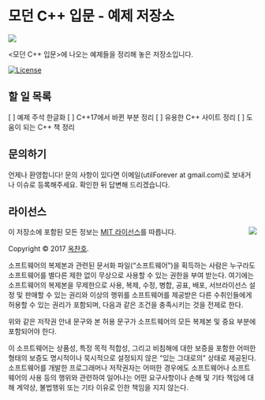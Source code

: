 # 모던 C++ 입문 - 예제 저장소

<img src="https://github.com/utilForever/DiscoveringTheModernCpp/blob/master/Book.jpg" align="center" />

<모던 C++ 입문>에 나오는 예제들을 정리해 놓은 저장소입니다.

[![License](https://img.shields.io/badge/Licence-MIT-blue.svg)](https://github.com/Cryptonite-team/CppSecureCodingStudy/blob/master/LICENSE)

## 할 일 목록

[ ] 예제 주석 한글화
[ ] C++17에서 바뀐 부분 정리
[ ] 유용한 C++ 사이트 정리
[ ] 도움이 되는 C++ 책 정리

## 문의하기

언제나 환영합니다! 문의 사항이 있다면 이메일(utilForever at gmail.com)로 보내거나 이슈로 등록해주세요. 확인한 뒤 답변해 드리겠습니다.

## 라이선스

<img align="right" src="http://opensource.org/trademarks/opensource/OSI-Approved-License-100x137.png">

이 저장소에 포함된 모든 정보는 [MIT 라이선스](http://opensource.org/licenses/MIT)를 따릅니다.

Copyright &copy; 2017 [옥찬호](http://www.github.com/utilForever).

소프트웨어의 복제본과 관련된 문서화 파일(“소프트웨어”)을 획득하는 사람은 누구라도 소프트웨어를 별다른 제한 없이 무상으로 사용할 수 있는 권한을 부여 받는다. 여기에는 소프트웨어의 복제본을 무제한으로 사용, 복제, 수정, 병합, 공표, 배포, 서브라이선스 설정 및 판매할 수 있는 권리와 이상의 행위를 소프트웨어를 제공받은 다른 수취인들에게 허용할 수 있는 권리가 포함되며, 다음과 같은 조건을 충족시키는 것을 전제로 한다.

위와 같은 저작권 안내 문구와 본 허용 문구가 소프트웨어의 모든 복제본 및 중요 부분에 포함되어야 한다.

이 소프트웨어는 상품성, 특정 목적 적합성, 그리고 비침해에 대한 보증을 포함한 어떠한 형태의 보증도 명시적이나 묵시적으로 설정되지 않은 “있는 그대로의” 상태로 제공된다. 소프트웨어를 개발한 프로그래머나 저작권자는 어떠한 경우에도 소프트웨어나 소프트웨어의 사용 등의 행위와 관련하여 일어나는 어떤 요구사항이나 손해 및 기타 책임에 대해 계약상, 불법행위 또는 기타 이유로 인한 책임을 지지 않는다.